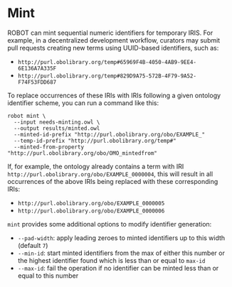 # Mint

ROBOT can mint sequential numeric identifiers for temporary IRIS. For example, in a decentralized development workflow,
curators may submit pull requests creating new terms using UUID-based identifiers, such as:

- `http://purl.obolibrary.org/temp#65969F4B-4050-4AB9-9EE4-6E136A7A335F`
- `http://purl.obolibrary.org/temp#829D9A75-572B-4F79-9A52-F74F53FDD687`

To replace occurrences of these IRIs with IRIs following a given ontology identifier scheme, you can run a command like this:

    robot mint \
      --input needs-minting.owl \
      --output results/minted.owl
      --minted-id-prefix "http://purl.obolibrary.org/obo/EXAMPLE_"
      --temp-id-prefix "http://purl.obolibrary.org/temp#"
      --minted-from-property "http://purl.obolibrary.org/obo/OMO_mintedfrom"

If, for example, the ontology already contains a term with IRI `http://purl.obolibrary.org/obo/EXAMPLE_0000004`,
this will result in all occurrences of the above IRIs being replaced with these corresponding IRIs:

- `http://purl.obolibrary.org/obo/EXAMPLE_0000005`
- `http://purl.obolibrary.org/obo/EXAMPLE_0000006`

`mint` provides some additional options to modify identifier generation:

- `--pad-width`: apply leading zeroes to minted identifiers up to this width (default `7`)
- `--min-id`: start minted identifiers from the max of either this number or the highest identifier found which is less than or equal to `max-id`
- `--max-id`: fail the operation if no identifier can be minted less than or equal to this number
